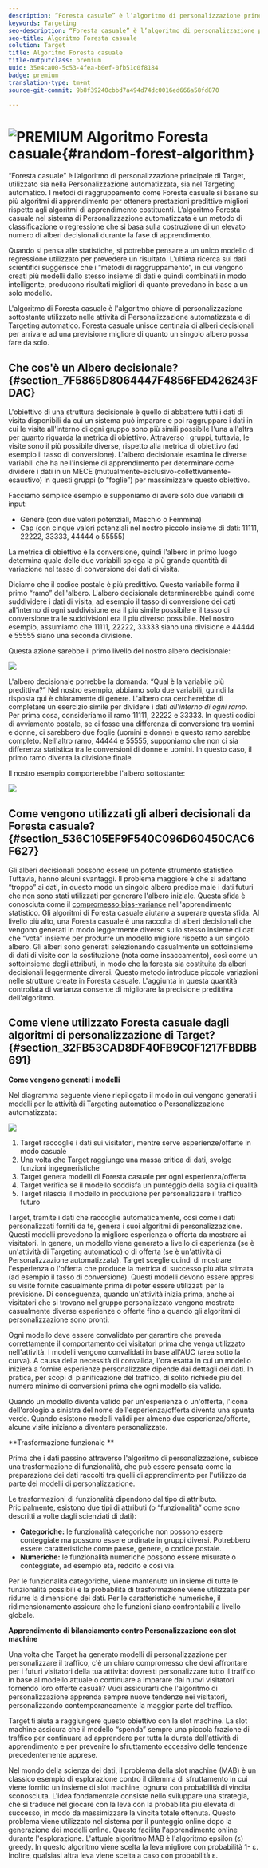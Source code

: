 ```yaml
---
description: “Foresta casuale” è l’algoritmo di personalizzazione principale di Target, utilizzato sia nella Personalizzazione automatizzata, sia nel Targeting automatico. I metodi di raggruppamento come Foresta casuale si basano su più algoritmi di apprendimento per ottenere prestazioni predittive migliori rispetto agli algoritmi di apprendimento costituenti. L’algoritmo Foresta casuale nel sistema di Personalizzazione automatizzata è un metodo di classificazione o regressione che si basa sulla costruzione di un elevato numero di alberi decisionali durante la fase di apprendimento.
keywords: Targeting
seo-description: “Foresta casuale” è l’algoritmo di personalizzazione principale di Target, utilizzato sia nella Personalizzazione automatizzata, sia nel Targeting automatico. I metodi di raggruppamento come Foresta casuale si basano su più algoritmi di apprendimento per ottenere prestazioni predittive migliori rispetto agli algoritmi di apprendimento costituenti. L’algoritmo Foresta casuale nel sistema di Personalizzazione automatizzata è un metodo di classificazione o regressione che si basa sulla costruzione di un elevato numero di alberi decisionali durante la fase di apprendimento.
seo-title: Algoritmo Foresta casuale
solution: Target
title: Algoritmo Foresta casuale
title-outputclass: premium
uuid: 35e4ca00-5c53-4fea-b0ef-0fb51c0f8184
badge: premium
translation-type: tm+mt
source-git-commit: 9b8f39240cbbd7a494d74dc0016ed666a58fd870

---
```



# ![PREMIUM](/help/assets/premium.png) Algoritmo Foresta casuale{#random-forest-algorithm}

“Foresta casuale” è l’algoritmo di personalizzazione principale di Target, utilizzato sia nella Personalizzazione automatizzata, sia nel Targeting automatico. I metodi di raggruppamento come Foresta casuale si basano su più algoritmi di apprendimento per ottenere prestazioni predittive migliori rispetto agli algoritmi di apprendimento costituenti. L’algoritmo Foresta casuale nel sistema di Personalizzazione automatizzata è un metodo di classificazione o regressione che si basa sulla costruzione di un elevato numero di alberi decisionali durante la fase di apprendimento.

Quando si pensa alle statistiche, si potrebbe pensare a un unico modello di regressione utilizzato per prevedere un risultato. L&#39;ultima ricerca sui dati scientifici suggerisce che i “metodi di raggruppamento”, in cui vengono creati più modelli dallo stesso insieme di dati e quindi combinati in modo intelligente, producono risultati migliori di quanto prevedano in base a un solo modello.

L&#39;algoritmo di Foresta casuale è l&#39;algoritmo chiave di personalizzazione sottostante utilizzato nelle attività di Personalizzazione automatizzata e di Targeting automatico. Foresta casuale unisce centinaia di alberi decisionali per arrivare ad una previsione migliore di quanto un singolo albero possa fare da solo.

## Che cos&#39;è un Albero decisionale? {#section_7F5865D8064447F4856FED426243FDAC}

L&#39;obiettivo di una struttura decisionale è quello di abbattere tutti i dati di visita disponibili da cui un sistema può imparare e poi raggruppare i dati in cui le visite all&#39;interno di ogni gruppo sono più simili possibile l&#39;una all&#39;altra per quanto riguarda la metrica di obiettivo. Attraverso i gruppi, tuttavia, le visite sono il più possibile diverse, rispetto alla metrica di obiettivo (ad esempio il tasso di conversione). L&#39;albero decisionale esamina le diverse variabili che ha nell&#39;insieme di apprendimento per determinare come dividere i dati in un MECE (mutualmente-esclusivo-collettivamente-esaustivo) in questi gruppi (o “foglie”) per massimizzare questo obiettivo.

Facciamo semplice esempio e supponiamo di avere solo due variabili di input:

* Genere (con due valori potenziali, Maschio o Femmina)
* Cap (con cinque valori potenziali nel nostro piccolo insieme di dati: 11111, 22222, 33333, 44444 o 55555)

La metrica di obiettivo è la conversione, quindi l&#39;albero in primo luogo determina quale delle due variabili spiega la più grande quantità di variazione nel tasso di conversione dei dati di visita.

Diciamo che il codice postale è più predittivo. Questa variabile forma il primo “ramo” dell&#39;albero. L&#39;albero decisionale determinerebbe quindi come suddividere i dati di visita, ad esempio il tasso di conversione dei dati all&#39;interno di ogni suddivisione era il più simile possibile e il tasso di conversione tra le suddivisioni era il più diverso possibile. Nel nostro esempio, assumiamo che 11111, 22222, 33333 siano una divisione e 44444 e 55555 siano una seconda divisione.

Questa azione sarebbe il primo livello del nostro albero decisionale:

![](assets/decsion_tree_1.png)

L&#39;albero decisionale porrebbe la domanda: “Qual è la variabile più predittiva?” Nel nostro esempio, abbiamo solo due variabili, quindi la risposta qui è chiaramente di genere. L&#39;albero ora cercherebbe di completare un esercizio simile per dividere i dati *all&#39;interno di ogni ramo*. Per prima cosa, consideriamo il ramo 11111, 22222 e 33333. In questi codici di avviamento postale, se ci fosse una differenza di conversione tra uomini e donne, ci sarebbero due foglie (uomini e donne) e questo ramo sarebbe completo. Nell&#39;altro ramo, 44444 e 55555, supponiamo che non ci sia differenza statistica tra le conversioni di donne e uomini. In questo caso, il primo ramo diventa la divisione finale.

Il nostro esempio comporterebbe l&#39;albero sottostante:

![](assets/decsion_tree_2.png)

## Come vengono utilizzati gli alberi decisionali da Foresta casuale?  {#section_536C105EF9F540C096D60450CAC6F627}

Gli alberi decisionali possono essere un potente strumento statistico. Tuttavia, hanno alcuni svantaggi. Il problema maggiore è che si adattano “troppo” ai dati, in questo modo un singolo albero predice male i dati futuri che non sono stati utilizzati per generare l&#39;albero iniziale. Questa sfida è conosciuta come il [compromesso bias-variance](https://en.wikipedia.org/wiki/Bias%E2%80%93variance_tradeoff) nell&#39;apprendimento statistico. Gli algoritmi di Foresta casuale aiutano a superare questa sfida. Al livello più alto, una Foresta casuale è una raccolta di alberi decisionali che vengono generati in modo leggermente diverso sullo stesso insieme di dati che “vota” insieme per produrre un modello migliore rispetto a un singolo albero. Gli alberi sono generati selezionando casualmente un sottoinsieme di dati di visite con la sostituzione (nota come insaccamento), così come un sottoinsieme degli attributi, in modo che la foresta sia costituita da alberi decisionali leggermente diversi. Questo metodo introduce piccole variazioni nelle strutture create in Foresta casuale. L&#39;aggiunta in questa quantità controllata di varianza consente di migliorare la precisione predittiva dell&#39;algoritmo.

## Come viene utilizzato Foresta casuale dagli algoritmi di personalizzazione di Target?  {#section_32FB53CAD8DF40FB9C0F1217FBDBB691}

**Come vengono generati i modelli**

Nel diagramma seguente viene riepilogato il modo in cui vengono generati i modelli per le attività di Targeting automatico o Personalizzazione automatizzata:

![](assets/random_forest_flow.png)

1. Target raccoglie i dati sui visitatori, mentre serve esperienze/offerte in modo casuale
1. Una volta che Target raggiunge una massa critica di dati, svolge funzioni ingegneristiche
1. Target genera modelli di Foresta casuale per ogni esperienza/offerta
1. Target verifica se il modello soddisfa un punteggio della soglia di qualità
1. Target rilascia il modello in produzione per personalizzare il traffico futuro

Target, tramite i dati che raccoglie automaticamente, così come i dati personalizzati forniti da te, genera i suoi algoritmi di personalizzazione. Questi modelli prevedono la migliore esperienza o offerta da mostrare ai visitatori. In genere, un modello viene generato a livello di esperienza (se è un&#39;attività di Targeting automatico) o di offerta (se è un&#39;attività di Personalizzazione automatizzata). Target sceglie quindi di mostrare l&#39;esperienza o l&#39;offerta che produce la metrica di successo più alta stimata (ad esempio il tasso di conversione). Questi modelli devono essere appresi su visite fornite casualmente prima di poter essere utilizzati per la previsione. Di conseguenza, quando un&#39;attività inizia prima, anche ai visitatori che si trovano nel gruppo personalizzato vengono mostrate casualmente diverse esperienze o offerte fino a quando gli algoritmi di personalizzazione sono pronti.

Ogni modello deve essere convalidato per garantire che preveda correttamente il comportamento dei visitatori prima che venga utilizzato nell&#39;attività. I modelli vengono convalidati in base all&#39;AUC (area sotto la curva). A causa della necessità di convalida, l&#39;ora esatta in cui un modello inizierà a fornire esperienze personalizzate dipende dai dettagli dei dati. In pratica, per scopi di pianificazione del traffico, di solito richiede più del numero minimo di conversioni prima che ogni modello sia valido.

Quando un modello diventa valido per un&#39;esperienza o un&#39;offerta, l&#39;icona dell&#39;orologio a sinistra del nome dell&#39;esperienza/offerta diventa una spunta verde. Quando esistono modelli validi per almeno due esperienze/offerte, alcune visite iniziano a diventare personalizzate.

**Trasformazione funzionale **

Prima che i dati passino attraverso l&#39;algoritmo di personalizzazione, subisce una trasformazione di funzionalità, che può essere pensata come la preparazione dei dati raccolti tra quelli di apprendimento per l&#39;utilizzo da parte dei modelli di personalizzazione.

Le trasformazioni di funzionalità dipendono dal tipo di attributo. Pricipalmente, esistono due tipi di attributi (o “funzionalità” come sono descritti a volte dagli scienziati di dati):

* **Categoriche:** le funzionalità categoriche non possono essere conteggiate ma possono essere ordinate in gruppi diversi. Potrebbero essere caratteristiche come paese, genere, o codice postale.
* **Numeriche:** le funzionalità numeriche possono essere misurate o conteggiate, ad esempio età, reddito e così via.

Per le funzionalità categoriche, viene mantenuto un insieme di tutte le funzionalità possibili e la probabilità di trasformazione viene utilizzata per ridurre la dimensione dei dati. Per le caratteristiche numeriche, il ridimensionamento assicura che le funzioni siano confrontabili a livello globale.

**Apprendimento di bilanciamento contro Personalizzazione con slot machine**

Una volta che Target ha generato modelli di personalizzazione per personalizzare il traffico, c&#39;è un chiaro compromesso che devi affrontare per i futuri visitatori della tua attività: dovresti personalizzare tutto il traffico in base al modello attuale o continuare a imparare dai nuovi visitatori fornendo loro offerte casuali? Vuoi assicurarti che l&#39;algoritmo di personalizzazione apprenda sempre nuove tendenze nei visitatori, personalizzando contemporaneamente la maggior parte del traffico.

Target ti aiuta a raggiungere questo obiettivo con la slot machine. La slot machine assicura che il modello “spenda” sempre una piccola frazione di traffico per continuare ad apprendere per tutta la durata dell&#39;attività di apprendimento e per prevenire lo sfruttamento eccessivo delle tendenze precedentemente apprese.

Nel mondo della scienza dei dati, il problema della slot machine (MAB) è un classico esempio di esplorazione contro il dilemma di sfruttamento in cui viene fornito un insieme di slot machine, ognuna con probabilità di vincita sconosciuta. L&#39;idea fondamentale consiste nello sviluppare una strategia, che si traduce nel giocare con la leva con la probabilità più elevata di successo, in modo da massimizzare la vincita totale ottenuta. Questo problema viene utilizzato nel sistema per il punteggio online dopo la generazione dei modelli online. Questo facilita l&#39;apprendimento online durante l&#39;esplorazione. L&#39;attuale algoritmo MAB è l&#39;algoritmo epsilon (ε) greedy. In questo algoritmo viene scelta la leva migliore con probabilità 1- ε. Inoltre, qualsiasi altra leva viene scelta a caso con probabilità ε.
